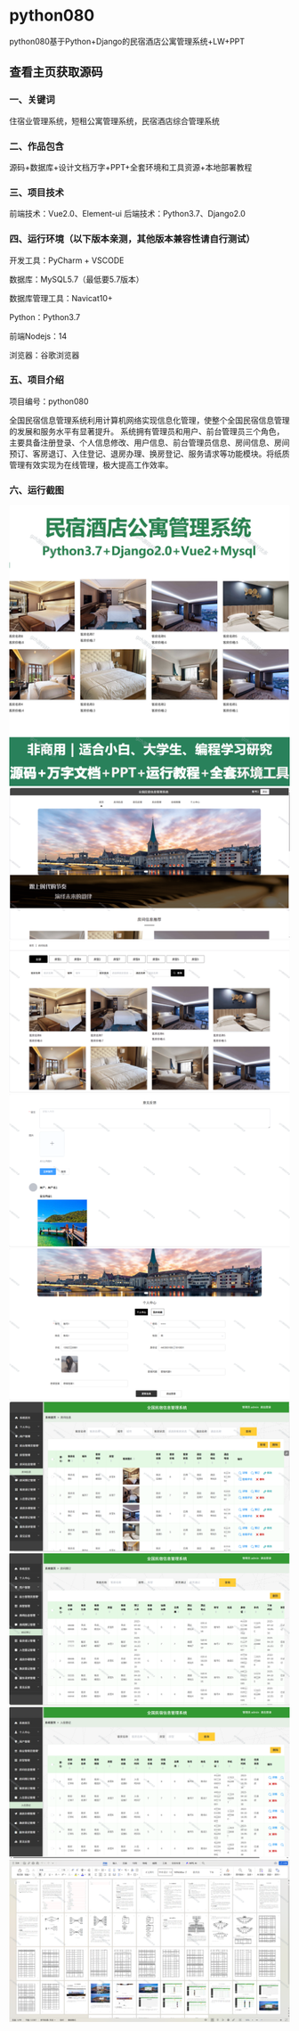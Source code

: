 # python080
python080基于Python+Django的民宿酒店公寓管理系统+LW+PPT
 
## 查看主页获取源码

### 一、关键词
住宿业管理系统，短租公寓管理系统，民宿酒店综合管理系统

### 二、作品包含
源码+数据库+设计文档万字+PPT+全套环境和工具资源+本地部署教程

### 三、项目技术
前端技术：Vue2.0、Element-ui
后端技术：Python3.7、Django2.0

### 四、运行环境（以下版本亲测，其他版本兼容性请自行测试）
开发工具：PyCharm + VSCODE

数据库：MySQL5.7（最低要5.7版本）

数据库管理工具：Navicat10+

Python：Python3.7

前端Nodejs：14

浏览器：谷歌浏览器

### 五、项目介绍
项目编号：python080

全国民宿信息管理系统利用计算机网络实现信息化管理，使整个全国民宿信息管理的发展和服务水平有显著提升。
系统拥有管理员和用户、前台管理员三个角色，主要具备注册登录、个人信息修改、用户信息、前台管理员信息、房间信息、房间预订、客房退订、入住登记、退房办理、换房登记、服务请求等功能模块。将纸质管理有效实现为在线管理，极大提高工作效率。

### 六、运行截图

![cover.png](./cover.png)
![1.png](./1.png)
![2.png](./2.png)
![3.png](./3.png)
![4.png](./4.png)
![5.png](./5.png)
![6.png](./6.png)
![7.png](./7.png)
![8.png](./8.png)
